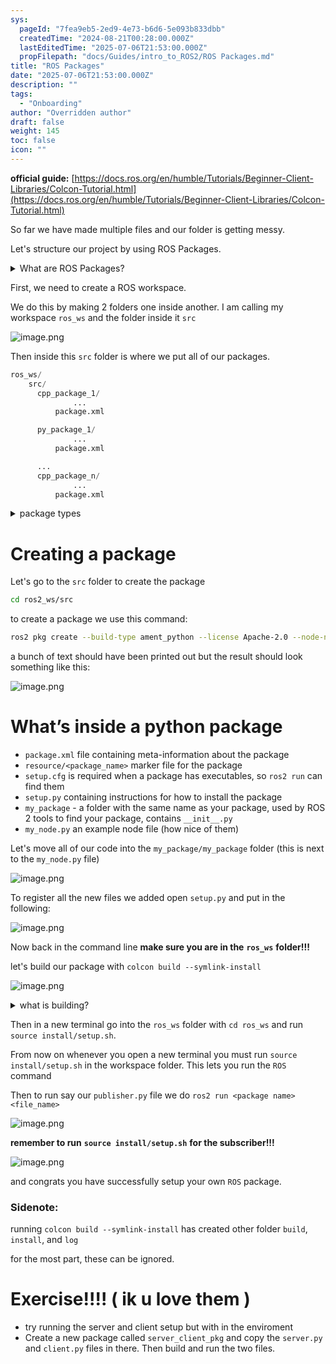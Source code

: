 ```yaml
---
sys:
  pageId: "7fea9eb5-2ed9-4e73-b6d6-5e093b833dbb"
  createdTime: "2024-08-21T00:28:00.000Z"
  lastEditedTime: "2025-07-06T21:53:00.000Z"
  propFilepath: "docs/Guides/intro_to_ROS2/ROS Packages.md"
title: "ROS Packages"
date: "2025-07-06T21:53:00.000Z"
description: ""
tags:
  - "Onboarding"
author: "Overridden author"
draft: false
weight: 145
toc: false
icon: ""
---
```


**official guide:** [https://docs.ros.org/en/humble/Tutorials/Beginner-Client-Libraries/Colcon-Tutorial.html](https://docs.ros.org/en/humble/Tutorials/Beginner-Client-Libraries/Colcon-Tutorial.html)

So far we have made multiple files and our folder is getting messy.

Let's structure our project by using ROS Packages.

<details>
      <summary>What are ROS Packages?</summary>
      ROS Packages are, as the name implies, packages of code that are highly sharable between ROS developers.
  </details>

First, we need to create a ROS workspace.

We do this by making 2 folders one inside another. I am calling my workspace `ros_ws` and the folder inside it `src`

![image.png](https://prod-files-secure.s3.us-west-2.amazonaws.com/d518164a-d88e-44d1-a4ee-3adb3bd8bce0/70706947-fd18-4537-a67b-e12946812d31/image.png?X-Amz-Algorithm=AWS4-HMAC-SHA256&X-Amz-Content-Sha256=UNSIGNED-PAYLOAD&X-Amz-Credential=ASIAZI2LB466SXE5Q2TP%2F20250727%2Fus-west-2%2Fs3%2Faws4_request&X-Amz-Date=20250727T200952Z&X-Amz-Expires=3600&X-Amz-Security-Token=IQoJb3JpZ2luX2VjEE8aCXVzLXdlc3QtMiJHMEUCIQCndhVBdWcg37Op1PKFkTNax57RITEIFGVT86WPdTteMwIgJBihgoYCwI7A1dKXB%2BL2Vjtjx0tRYw%2FazDnk8nZCS8oq%2FwMIeBAAGgw2Mzc0MjMxODM4MDUiDO0Oet0ziWcwiCuTSyrcA8Am9hHa1ptkwoob7hKWQEu88wbgZ%2BuMgWj4O8Umpx0Bfl3m6ZxMdHKH8mz5vjrwpYwzVaUJ%2FsouR1ltAXUSIPePCVlM0aaKhgIQZ6LSMXsqwt1KYb2uE9A3erSTN5pgxA3fUkMXPYKZEpUO6ymnPqBQka40I9cbEiY%2BbeQAniWL1QNESO7cFFDR2T5q0Kzxcb1430%2BasAQyvn93VK3jbFvL513dQx5c9HF9%2FfBraBjEk0ScqRvYli1RDvQ3KNs46%2FajYoi%2BWIaA%2FmAzphHbJQjB2JuhpcDxbKsLbslSc1gtHrAjuh2%2Bgp%2BsrRQ7yJvOjTj6DSsjlrhoPfQ19Xs06tEehx4gO1Lsqf57fPNUS0IixmoMN9yFpTalYQb8DAqGg36Kv0ZJ5emnaDbpkB68pQ7N1EqKjYFVTgno4wq4XYUi3ra9oxJpxTPEjtrzvl3p9liLAjgUUfcvs7SiwtfWO83F%2BfYtmN3EVMPU0n%2FL5Jgbr%2BGSkAgOMxNZCkcpO2Yh%2F1TXVTWxw5Ya3pA%2BbWnlPtqdZJFDLmnaSgM3mEmd1KzH91DmLmXcIKUJz5CW7l22k7hYaAz1u3FWLCxSgAPxGEgDXIaHXoAEc%2FV0Zh%2BRL6jcwKQ1hxN9x%2BqZy6c3MIyBmcQGOqUB3MdYI7IJFzGLbbjhvtHkWNdudL5C8wvHYbzhRsCAsUxCr%2Fz2UbdfB5Qm6jB32l3MZz1oyvLRU1MVIZ2NbzjScDqQIhzQRe4K7%2FOQzm9tTMRxTmL7vV20pVmnXta%2BQ6HXC632Ykrezv3AcCGd3ZaHGJe1BwFtoF08w7Bm%2BDmbWgG2rdaUbjBHjvFkG9IfkkAo4GX0uDjFza9fBArWzBQi7%2FHZL%2B8A&X-Amz-Signature=c1cacd3f8de0d6609788d7aa63a50b788bc65a924132bf0918a4fe5e1056b013&X-Amz-SignedHeaders=host&x-amz-checksum-mode=ENABLED&x-id=GetObject)

Then inside this `src` folder is where we put all of our packages.

```python
ros_ws/
    src/
      cpp_package_1/
		      ...
          package.xml

      py_package_1/
		      ...
          package.xml

      ...
      cpp_package_n/
		      ...
          package.xml

```

<details>

<summary>package types</summary>

packages can be either `C++` or python.

the intern file structure is different for each but for this guide we will stick to creating python packages

</details>

# Creating a package

Let's go to the `src` folder to create the package

```bash
cd ros2_ws/src
```

to create a package we use this command:

```bash
ros2 pkg create --build-type ament_python --license Apache-2.0 --node-name my_node my_package
```

a bunch of text should have been printed out but the result should look something like this:

![image.png](https://prod-files-secure.s3.us-west-2.amazonaws.com/d518164a-d88e-44d1-a4ee-3adb3bd8bce0/e6cf1e3f-8512-4a3e-b131-079f800bf3e8/image.png?X-Amz-Algorithm=AWS4-HMAC-SHA256&X-Amz-Content-Sha256=UNSIGNED-PAYLOAD&X-Amz-Credential=ASIAZI2LB466SXE5Q2TP%2F20250727%2Fus-west-2%2Fs3%2Faws4_request&X-Amz-Date=20250727T200952Z&X-Amz-Expires=3600&X-Amz-Security-Token=IQoJb3JpZ2luX2VjEE8aCXVzLXdlc3QtMiJHMEUCIQCndhVBdWcg37Op1PKFkTNax57RITEIFGVT86WPdTteMwIgJBihgoYCwI7A1dKXB%2BL2Vjtjx0tRYw%2FazDnk8nZCS8oq%2FwMIeBAAGgw2Mzc0MjMxODM4MDUiDO0Oet0ziWcwiCuTSyrcA8Am9hHa1ptkwoob7hKWQEu88wbgZ%2BuMgWj4O8Umpx0Bfl3m6ZxMdHKH8mz5vjrwpYwzVaUJ%2FsouR1ltAXUSIPePCVlM0aaKhgIQZ6LSMXsqwt1KYb2uE9A3erSTN5pgxA3fUkMXPYKZEpUO6ymnPqBQka40I9cbEiY%2BbeQAniWL1QNESO7cFFDR2T5q0Kzxcb1430%2BasAQyvn93VK3jbFvL513dQx5c9HF9%2FfBraBjEk0ScqRvYli1RDvQ3KNs46%2FajYoi%2BWIaA%2FmAzphHbJQjB2JuhpcDxbKsLbslSc1gtHrAjuh2%2Bgp%2BsrRQ7yJvOjTj6DSsjlrhoPfQ19Xs06tEehx4gO1Lsqf57fPNUS0IixmoMN9yFpTalYQb8DAqGg36Kv0ZJ5emnaDbpkB68pQ7N1EqKjYFVTgno4wq4XYUi3ra9oxJpxTPEjtrzvl3p9liLAjgUUfcvs7SiwtfWO83F%2BfYtmN3EVMPU0n%2FL5Jgbr%2BGSkAgOMxNZCkcpO2Yh%2F1TXVTWxw5Ya3pA%2BbWnlPtqdZJFDLmnaSgM3mEmd1KzH91DmLmXcIKUJz5CW7l22k7hYaAz1u3FWLCxSgAPxGEgDXIaHXoAEc%2FV0Zh%2BRL6jcwKQ1hxN9x%2BqZy6c3MIyBmcQGOqUB3MdYI7IJFzGLbbjhvtHkWNdudL5C8wvHYbzhRsCAsUxCr%2Fz2UbdfB5Qm6jB32l3MZz1oyvLRU1MVIZ2NbzjScDqQIhzQRe4K7%2FOQzm9tTMRxTmL7vV20pVmnXta%2BQ6HXC632Ykrezv3AcCGd3ZaHGJe1BwFtoF08w7Bm%2BDmbWgG2rdaUbjBHjvFkG9IfkkAo4GX0uDjFza9fBArWzBQi7%2FHZL%2B8A&X-Amz-Signature=875652ee1788f9f45f901941c65b58249889a87a160067b0bbb8d177a8c53818&X-Amz-SignedHeaders=host&x-amz-checksum-mode=ENABLED&x-id=GetObject)

# What’s inside a python package

- `package.xml` file containing meta-information about the package
- `resource/<package_name>` marker file for the package
- `setup.cfg` is required when a package has executables, so `ros2 run` can find them
- `setup.py` containing instructions for how to install the package
- `my_package` - a folder with the same name as your package, used by ROS 2 tools to find your package, contains `__init__.py`
- `my_node.py` an example node file (how nice of them)

Let's move all of our code into the `my_package/my_package` folder (this is next to the `my_node.py` file)

![image.png](https://prod-files-secure.s3.us-west-2.amazonaws.com/d518164a-d88e-44d1-a4ee-3adb3bd8bce0/9ce58f11-0da9-4d3e-b86d-506a9685d378/image.png?X-Amz-Algorithm=AWS4-HMAC-SHA256&X-Amz-Content-Sha256=UNSIGNED-PAYLOAD&X-Amz-Credential=ASIAZI2LB466SXE5Q2TP%2F20250727%2Fus-west-2%2Fs3%2Faws4_request&X-Amz-Date=20250727T200952Z&X-Amz-Expires=3600&X-Amz-Security-Token=IQoJb3JpZ2luX2VjEE8aCXVzLXdlc3QtMiJHMEUCIQCndhVBdWcg37Op1PKFkTNax57RITEIFGVT86WPdTteMwIgJBihgoYCwI7A1dKXB%2BL2Vjtjx0tRYw%2FazDnk8nZCS8oq%2FwMIeBAAGgw2Mzc0MjMxODM4MDUiDO0Oet0ziWcwiCuTSyrcA8Am9hHa1ptkwoob7hKWQEu88wbgZ%2BuMgWj4O8Umpx0Bfl3m6ZxMdHKH8mz5vjrwpYwzVaUJ%2FsouR1ltAXUSIPePCVlM0aaKhgIQZ6LSMXsqwt1KYb2uE9A3erSTN5pgxA3fUkMXPYKZEpUO6ymnPqBQka40I9cbEiY%2BbeQAniWL1QNESO7cFFDR2T5q0Kzxcb1430%2BasAQyvn93VK3jbFvL513dQx5c9HF9%2FfBraBjEk0ScqRvYli1RDvQ3KNs46%2FajYoi%2BWIaA%2FmAzphHbJQjB2JuhpcDxbKsLbslSc1gtHrAjuh2%2Bgp%2BsrRQ7yJvOjTj6DSsjlrhoPfQ19Xs06tEehx4gO1Lsqf57fPNUS0IixmoMN9yFpTalYQb8DAqGg36Kv0ZJ5emnaDbpkB68pQ7N1EqKjYFVTgno4wq4XYUi3ra9oxJpxTPEjtrzvl3p9liLAjgUUfcvs7SiwtfWO83F%2BfYtmN3EVMPU0n%2FL5Jgbr%2BGSkAgOMxNZCkcpO2Yh%2F1TXVTWxw5Ya3pA%2BbWnlPtqdZJFDLmnaSgM3mEmd1KzH91DmLmXcIKUJz5CW7l22k7hYaAz1u3FWLCxSgAPxGEgDXIaHXoAEc%2FV0Zh%2BRL6jcwKQ1hxN9x%2BqZy6c3MIyBmcQGOqUB3MdYI7IJFzGLbbjhvtHkWNdudL5C8wvHYbzhRsCAsUxCr%2Fz2UbdfB5Qm6jB32l3MZz1oyvLRU1MVIZ2NbzjScDqQIhzQRe4K7%2FOQzm9tTMRxTmL7vV20pVmnXta%2BQ6HXC632Ykrezv3AcCGd3ZaHGJe1BwFtoF08w7Bm%2BDmbWgG2rdaUbjBHjvFkG9IfkkAo4GX0uDjFza9fBArWzBQi7%2FHZL%2B8A&X-Amz-Signature=e0cd980e0f3c1d517a69d2fb610c0ab890b37efa22de33148f676504fb1e1936&X-Amz-SignedHeaders=host&x-amz-checksum-mode=ENABLED&x-id=GetObject)

To register all the new files we added open `setup.py` and put in the following:

![image.png](https://prod-files-secure.s3.us-west-2.amazonaws.com/d518164a-d88e-44d1-a4ee-3adb3bd8bce0/1cd7c262-4cae-4496-9d75-c178537d24a2/image.png?X-Amz-Algorithm=AWS4-HMAC-SHA256&X-Amz-Content-Sha256=UNSIGNED-PAYLOAD&X-Amz-Credential=ASIAZI2LB466SXE5Q2TP%2F20250727%2Fus-west-2%2Fs3%2Faws4_request&X-Amz-Date=20250727T200952Z&X-Amz-Expires=3600&X-Amz-Security-Token=IQoJb3JpZ2luX2VjEE8aCXVzLXdlc3QtMiJHMEUCIQCndhVBdWcg37Op1PKFkTNax57RITEIFGVT86WPdTteMwIgJBihgoYCwI7A1dKXB%2BL2Vjtjx0tRYw%2FazDnk8nZCS8oq%2FwMIeBAAGgw2Mzc0MjMxODM4MDUiDO0Oet0ziWcwiCuTSyrcA8Am9hHa1ptkwoob7hKWQEu88wbgZ%2BuMgWj4O8Umpx0Bfl3m6ZxMdHKH8mz5vjrwpYwzVaUJ%2FsouR1ltAXUSIPePCVlM0aaKhgIQZ6LSMXsqwt1KYb2uE9A3erSTN5pgxA3fUkMXPYKZEpUO6ymnPqBQka40I9cbEiY%2BbeQAniWL1QNESO7cFFDR2T5q0Kzxcb1430%2BasAQyvn93VK3jbFvL513dQx5c9HF9%2FfBraBjEk0ScqRvYli1RDvQ3KNs46%2FajYoi%2BWIaA%2FmAzphHbJQjB2JuhpcDxbKsLbslSc1gtHrAjuh2%2Bgp%2BsrRQ7yJvOjTj6DSsjlrhoPfQ19Xs06tEehx4gO1Lsqf57fPNUS0IixmoMN9yFpTalYQb8DAqGg36Kv0ZJ5emnaDbpkB68pQ7N1EqKjYFVTgno4wq4XYUi3ra9oxJpxTPEjtrzvl3p9liLAjgUUfcvs7SiwtfWO83F%2BfYtmN3EVMPU0n%2FL5Jgbr%2BGSkAgOMxNZCkcpO2Yh%2F1TXVTWxw5Ya3pA%2BbWnlPtqdZJFDLmnaSgM3mEmd1KzH91DmLmXcIKUJz5CW7l22k7hYaAz1u3FWLCxSgAPxGEgDXIaHXoAEc%2FV0Zh%2BRL6jcwKQ1hxN9x%2BqZy6c3MIyBmcQGOqUB3MdYI7IJFzGLbbjhvtHkWNdudL5C8wvHYbzhRsCAsUxCr%2Fz2UbdfB5Qm6jB32l3MZz1oyvLRU1MVIZ2NbzjScDqQIhzQRe4K7%2FOQzm9tTMRxTmL7vV20pVmnXta%2BQ6HXC632Ykrezv3AcCGd3ZaHGJe1BwFtoF08w7Bm%2BDmbWgG2rdaUbjBHjvFkG9IfkkAo4GX0uDjFza9fBArWzBQi7%2FHZL%2B8A&X-Amz-Signature=8172488f24b0f5dbb315954def123994b6c8f39f4f2d5469fcde4fc6fcf42b53&X-Amz-SignedHeaders=host&x-amz-checksum-mode=ENABLED&x-id=GetObject)

Now back in the command line **make sure you are in the** **`ros_ws`** **folder!!!**

let's build our package with `colcon build --symlink-install`

![image.png](https://prod-files-secure.s3.us-west-2.amazonaws.com/d518164a-d88e-44d1-a4ee-3adb3bd8bce0/2f2a0d27-b173-48fd-b189-5f5c0ce65619/image.png?X-Amz-Algorithm=AWS4-HMAC-SHA256&X-Amz-Content-Sha256=UNSIGNED-PAYLOAD&X-Amz-Credential=ASIAZI2LB466SXE5Q2TP%2F20250727%2Fus-west-2%2Fs3%2Faws4_request&X-Amz-Date=20250727T200952Z&X-Amz-Expires=3600&X-Amz-Security-Token=IQoJb3JpZ2luX2VjEE8aCXVzLXdlc3QtMiJHMEUCIQCndhVBdWcg37Op1PKFkTNax57RITEIFGVT86WPdTteMwIgJBihgoYCwI7A1dKXB%2BL2Vjtjx0tRYw%2FazDnk8nZCS8oq%2FwMIeBAAGgw2Mzc0MjMxODM4MDUiDO0Oet0ziWcwiCuTSyrcA8Am9hHa1ptkwoob7hKWQEu88wbgZ%2BuMgWj4O8Umpx0Bfl3m6ZxMdHKH8mz5vjrwpYwzVaUJ%2FsouR1ltAXUSIPePCVlM0aaKhgIQZ6LSMXsqwt1KYb2uE9A3erSTN5pgxA3fUkMXPYKZEpUO6ymnPqBQka40I9cbEiY%2BbeQAniWL1QNESO7cFFDR2T5q0Kzxcb1430%2BasAQyvn93VK3jbFvL513dQx5c9HF9%2FfBraBjEk0ScqRvYli1RDvQ3KNs46%2FajYoi%2BWIaA%2FmAzphHbJQjB2JuhpcDxbKsLbslSc1gtHrAjuh2%2Bgp%2BsrRQ7yJvOjTj6DSsjlrhoPfQ19Xs06tEehx4gO1Lsqf57fPNUS0IixmoMN9yFpTalYQb8DAqGg36Kv0ZJ5emnaDbpkB68pQ7N1EqKjYFVTgno4wq4XYUi3ra9oxJpxTPEjtrzvl3p9liLAjgUUfcvs7SiwtfWO83F%2BfYtmN3EVMPU0n%2FL5Jgbr%2BGSkAgOMxNZCkcpO2Yh%2F1TXVTWxw5Ya3pA%2BbWnlPtqdZJFDLmnaSgM3mEmd1KzH91DmLmXcIKUJz5CW7l22k7hYaAz1u3FWLCxSgAPxGEgDXIaHXoAEc%2FV0Zh%2BRL6jcwKQ1hxN9x%2BqZy6c3MIyBmcQGOqUB3MdYI7IJFzGLbbjhvtHkWNdudL5C8wvHYbzhRsCAsUxCr%2Fz2UbdfB5Qm6jB32l3MZz1oyvLRU1MVIZ2NbzjScDqQIhzQRe4K7%2FOQzm9tTMRxTmL7vV20pVmnXta%2BQ6HXC632Ykrezv3AcCGd3ZaHGJe1BwFtoF08w7Bm%2BDmbWgG2rdaUbjBHjvFkG9IfkkAo4GX0uDjFza9fBArWzBQi7%2FHZL%2B8A&X-Amz-Signature=9b921445b71afb33c157fe05885e3884f161ea7ef3b7f0510f6acf33c0c32916&X-Amz-SignedHeaders=host&x-amz-checksum-mode=ENABLED&x-id=GetObject)

<details>

<summary>what is building?</summary>

if you are a CS major at Rose-Hulman you will learn the answer to this in CSSE132

but TLDR; is it combines all the code files into one program that can be run easily 

</details>

Then in a new terminal go into the `ros_ws` folder with `cd ros_ws` and run `source install/setup.sh`. 

From now on whenever you open a new terminal you must run `source install/setup.sh` in the workspace folder. This lets you run the `ROS` command

Then to run say our `publisher.py` file we do `ros2 run <package name> <file_name>`

![image.png](https://prod-files-secure.s3.us-west-2.amazonaws.com/d518164a-d88e-44d1-a4ee-3adb3bd8bce0/4f4b1219-3a44-4632-aa0a-ce3471699f59/image.png?X-Amz-Algorithm=AWS4-HMAC-SHA256&X-Amz-Content-Sha256=UNSIGNED-PAYLOAD&X-Amz-Credential=ASIAZI2LB466SXE5Q2TP%2F20250727%2Fus-west-2%2Fs3%2Faws4_request&X-Amz-Date=20250727T200952Z&X-Amz-Expires=3600&X-Amz-Security-Token=IQoJb3JpZ2luX2VjEE8aCXVzLXdlc3QtMiJHMEUCIQCndhVBdWcg37Op1PKFkTNax57RITEIFGVT86WPdTteMwIgJBihgoYCwI7A1dKXB%2BL2Vjtjx0tRYw%2FazDnk8nZCS8oq%2FwMIeBAAGgw2Mzc0MjMxODM4MDUiDO0Oet0ziWcwiCuTSyrcA8Am9hHa1ptkwoob7hKWQEu88wbgZ%2BuMgWj4O8Umpx0Bfl3m6ZxMdHKH8mz5vjrwpYwzVaUJ%2FsouR1ltAXUSIPePCVlM0aaKhgIQZ6LSMXsqwt1KYb2uE9A3erSTN5pgxA3fUkMXPYKZEpUO6ymnPqBQka40I9cbEiY%2BbeQAniWL1QNESO7cFFDR2T5q0Kzxcb1430%2BasAQyvn93VK3jbFvL513dQx5c9HF9%2FfBraBjEk0ScqRvYli1RDvQ3KNs46%2FajYoi%2BWIaA%2FmAzphHbJQjB2JuhpcDxbKsLbslSc1gtHrAjuh2%2Bgp%2BsrRQ7yJvOjTj6DSsjlrhoPfQ19Xs06tEehx4gO1Lsqf57fPNUS0IixmoMN9yFpTalYQb8DAqGg36Kv0ZJ5emnaDbpkB68pQ7N1EqKjYFVTgno4wq4XYUi3ra9oxJpxTPEjtrzvl3p9liLAjgUUfcvs7SiwtfWO83F%2BfYtmN3EVMPU0n%2FL5Jgbr%2BGSkAgOMxNZCkcpO2Yh%2F1TXVTWxw5Ya3pA%2BbWnlPtqdZJFDLmnaSgM3mEmd1KzH91DmLmXcIKUJz5CW7l22k7hYaAz1u3FWLCxSgAPxGEgDXIaHXoAEc%2FV0Zh%2BRL6jcwKQ1hxN9x%2BqZy6c3MIyBmcQGOqUB3MdYI7IJFzGLbbjhvtHkWNdudL5C8wvHYbzhRsCAsUxCr%2Fz2UbdfB5Qm6jB32l3MZz1oyvLRU1MVIZ2NbzjScDqQIhzQRe4K7%2FOQzm9tTMRxTmL7vV20pVmnXta%2BQ6HXC632Ykrezv3AcCGd3ZaHGJe1BwFtoF08w7Bm%2BDmbWgG2rdaUbjBHjvFkG9IfkkAo4GX0uDjFza9fBArWzBQi7%2FHZL%2B8A&X-Amz-Signature=79c135feaac94c05413964d8df58bf45494f842bb5dc157eb88994e625c98b6d&X-Amz-SignedHeaders=host&x-amz-checksum-mode=ENABLED&x-id=GetObject)

**remember to run** **`source install/setup.sh`** **for the subscriber!!!**

![image.png](https://prod-files-secure.s3.us-west-2.amazonaws.com/d518164a-d88e-44d1-a4ee-3adb3bd8bce0/02121119-dad4-49ec-8356-c956108b4243/image.png?X-Amz-Algorithm=AWS4-HMAC-SHA256&X-Amz-Content-Sha256=UNSIGNED-PAYLOAD&X-Amz-Credential=ASIAZI2LB466SXE5Q2TP%2F20250727%2Fus-west-2%2Fs3%2Faws4_request&X-Amz-Date=20250727T200952Z&X-Amz-Expires=3600&X-Amz-Security-Token=IQoJb3JpZ2luX2VjEE8aCXVzLXdlc3QtMiJHMEUCIQCndhVBdWcg37Op1PKFkTNax57RITEIFGVT86WPdTteMwIgJBihgoYCwI7A1dKXB%2BL2Vjtjx0tRYw%2FazDnk8nZCS8oq%2FwMIeBAAGgw2Mzc0MjMxODM4MDUiDO0Oet0ziWcwiCuTSyrcA8Am9hHa1ptkwoob7hKWQEu88wbgZ%2BuMgWj4O8Umpx0Bfl3m6ZxMdHKH8mz5vjrwpYwzVaUJ%2FsouR1ltAXUSIPePCVlM0aaKhgIQZ6LSMXsqwt1KYb2uE9A3erSTN5pgxA3fUkMXPYKZEpUO6ymnPqBQka40I9cbEiY%2BbeQAniWL1QNESO7cFFDR2T5q0Kzxcb1430%2BasAQyvn93VK3jbFvL513dQx5c9HF9%2FfBraBjEk0ScqRvYli1RDvQ3KNs46%2FajYoi%2BWIaA%2FmAzphHbJQjB2JuhpcDxbKsLbslSc1gtHrAjuh2%2Bgp%2BsrRQ7yJvOjTj6DSsjlrhoPfQ19Xs06tEehx4gO1Lsqf57fPNUS0IixmoMN9yFpTalYQb8DAqGg36Kv0ZJ5emnaDbpkB68pQ7N1EqKjYFVTgno4wq4XYUi3ra9oxJpxTPEjtrzvl3p9liLAjgUUfcvs7SiwtfWO83F%2BfYtmN3EVMPU0n%2FL5Jgbr%2BGSkAgOMxNZCkcpO2Yh%2F1TXVTWxw5Ya3pA%2BbWnlPtqdZJFDLmnaSgM3mEmd1KzH91DmLmXcIKUJz5CW7l22k7hYaAz1u3FWLCxSgAPxGEgDXIaHXoAEc%2FV0Zh%2BRL6jcwKQ1hxN9x%2BqZy6c3MIyBmcQGOqUB3MdYI7IJFzGLbbjhvtHkWNdudL5C8wvHYbzhRsCAsUxCr%2Fz2UbdfB5Qm6jB32l3MZz1oyvLRU1MVIZ2NbzjScDqQIhzQRe4K7%2FOQzm9tTMRxTmL7vV20pVmnXta%2BQ6HXC632Ykrezv3AcCGd3ZaHGJe1BwFtoF08w7Bm%2BDmbWgG2rdaUbjBHjvFkG9IfkkAo4GX0uDjFza9fBArWzBQi7%2FHZL%2B8A&X-Amz-Signature=72206429f394a5dd918d341462cc8902c554e59045b9b7aa75243d2abfc92d17&X-Amz-SignedHeaders=host&x-amz-checksum-mode=ENABLED&x-id=GetObject)

and congrats you have successfully setup your own `ROS` package.

### Sidenote:

running `colcon build --symlink-install` has created other folder `build`, `install`, and `log`

for the most part, these can be ignored.

# Exercise!!!! ( ik u love them )

- try running the server and client setup but with in the enviroment
- Create a new package called `server_client_pkg` and copy the `server.py` and `client.py` files in there. Then build and run the two files.
